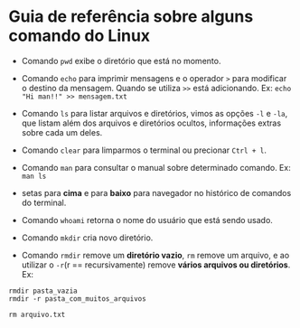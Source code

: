 # Guia de referência sobre alguns comando do Linux

- Comando ```pwd```  exibe o diretório que está no momento.

- Comando ```echo``` para imprimir mensagens e o operador ```>``` para modificar o destino da mensagem. Quando se utiliza ```>>``` está adicionando. Ex: ```echo "Hi man!!" >> mensagem.txt```

- Comando ```ls``` para listar arquivos e diretórios, vimos as opções  ```-l```  e  ```-la```, que listam além dos arquivos e diretórios ocultos, informações extras sobre cada um deles.

- Comando  ```clear``` para limparmos o terminal ou precionar ```Ctrl + l```.

- Comando ```man``` para consultar o manual sobre determinado comando. Ex: ```man ls```

- setas para **cima** e para **baixo** para navegador no histórico de comandos do terminal.

- Comando ```whoami``` retorna o nome do usuário que está sendo usado.

- Comando ```mkdir``` cria novo diretório.

- Comando ```rmdir``` remove um **diretório vazio**, ```rm``` remove um arquivo, e ao utilizar o ```-r```(r == recursivamente) remove **vários arquivos ou diretórios**. Ex:
  
 ```
rmdir pasta_vazia
rmdir -r pasta_com_muitos_arquivos

rm arquivo.txt


```



